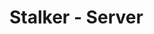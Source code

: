 # Stalker - Server

<!-- TODO scrivere readme -->
<!-- TODO aggiungere badge -->
<!-- TODO aggiungere checkstyle -->
<!-- TODO workflow per linting -->
<!-- TODO workflow per test -->
<!-- FIXME aggiungere attuale numero di versione del componente e di prodotto -->
